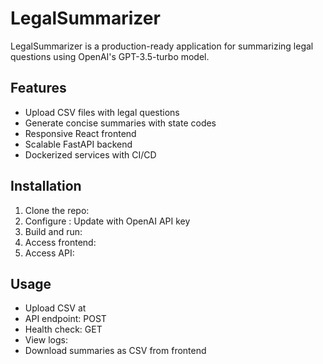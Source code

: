 # LegalSummarizer

LegalSummarizer is a production-ready application for summarizing legal questions using OpenAI's GPT-3.5-turbo model.

## Features
- Upload CSV files with legal questions
- Generate concise summaries with state codes
- Responsive React frontend
- Scalable FastAPI backend
- Dockerized services with CI/CD

## Installation
1. Clone the repo: 
2. Configure : Update  with OpenAI API key
3. Build and run: 
4. Access frontend: 
5. Access API: 

## Usage
- Upload CSV at 
- API endpoint: POST 
- Health check: GET 
- View logs: 
- Download summaries as CSV from frontend
